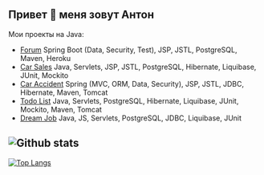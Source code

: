 ## Привет 👋 меня зовут Антон


Мои проекты на Java:
+ [Forum](https://github.com/astarichenkov/job4j_forum) Spring Boot (Data, Security, Test), JSP, JSTL, PostgreSQL, Maven, Heroku
+ [Car Sales](https://github.com/astarichenkov/job4j_cars) Java, Servlets, JSP, JSTL, PostgreSQL, Hibernate, Liquibase, JUnit, Mockito
+ [Car Accident](https://github.com/astarichenkov/job4j_car_accident) Spring (MVC, ORM, Data, Security), JSP, JSTL, JDBC, Hibernate, Maven, Tomcat
+ [Todo List](https://github.com/astarichenkov/job4j_todo) Java, Servlets, PostgreSQL, Hibernate, Liquibase, JUnit, Mockito, Maven, Tomcat
+ [Dream Job](https://github.com/astarichenkov/job4j_dreamjob) Java, JS, Servlets, PostgreSQL, JDBC, Liquibase, JUnit

![Github stats](https://github-readme-stats.vercel.app/api?username=astarichenkov&hide=stars,prs,issues,contribs)
-
[![Top Langs](https://github-readme-stats.vercel.app/api/top-langs/?username=astarichenkov&layout=compact)](https://github.com/ShamRail/github-readme-stats)
